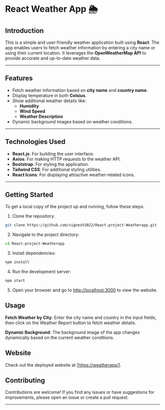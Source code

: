 # **React Weather App 🌦️**

## **Introduction**
This is a simple and user-friendly weather application built using **React**. The app enables users to fetch weather information by entering a city name or using their current location. It leverages the **OpenWeatherMap API** to provide accurate and up-to-date weather data.

---

## **Features**
- Fetch weather information based on **city name** and **country name**.
- Display temperature in both **Celsius**.
- Show additional weather details like:
  - **Humidity**
  - **Wind Speed**
  - **Weather Description**
- Dynamic background images based on weather conditions.

---

## **Technologies Used**
- **React.js**: For building the user interface.
- **Axios**: For making HTTP requests to the weather API.
- **Bootstrap**: For styling the application.
- **Tailwind CSS**: For additional styling utilities.
- **React Icons**: For displaying attractive weather-related icons.

---

## Getting Started

To get a local copy of the project up and running, follow these steps:

1. Clone the repository:

```bash
git clone https://github.com/vignesh3022/React-project-Weatherapp.git
```

2. Navigate to the project directory:

```bash
cd React-project-Weatherapp
```

3. Install dependencies:

```bash
npm install
```

4. Run the development server:

```bash
npm start
```

5. Open your browser and go to [http://localhost:3000](http://localhost:3000) to view the website.

## Usage

**Fetch Weather by City**: Enter the city name and country in the input fields, then click on the Weather Report button to fetch weather details.

**Dynamic Background**: The background image of the app changes dynamically based on the current weather conditions.

## Website

Check out the deployed website at [[https://weatherapp/](https://our-weather-app.vercel.app/)].

## Contributing

Contributions are welcome! If you find any issues or have suggestions for improvements, please open an issue or create a pull request.

--- 
